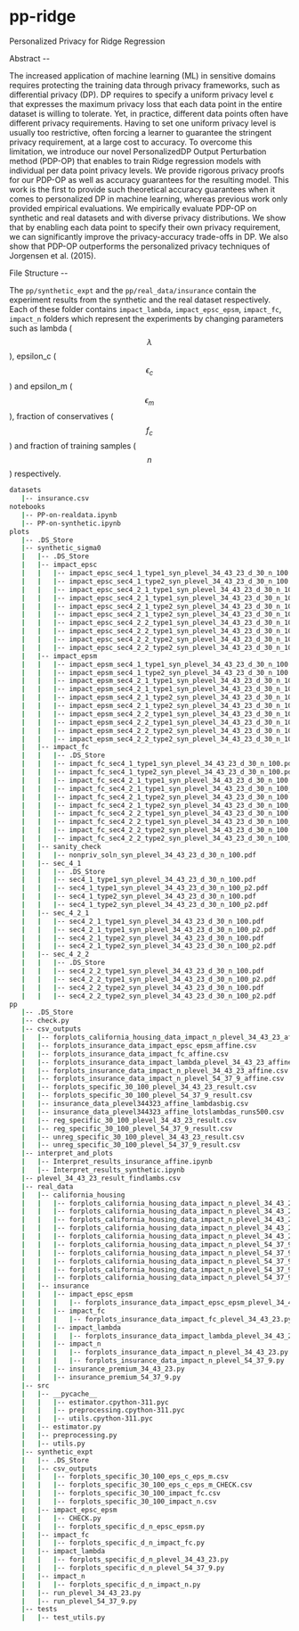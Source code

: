 # pp-ridge
Personalized Privacy for Ridge Regression

Abstract --


The increased application of machine learning (ML) in sensitive domains requires protecting the training data through privacy frameworks, such as differential privacy (DP). DP requires to specify a uniform privacy level ε that expresses the maximum privacy loss that each data point in the entire dataset is willing to tolerate. Yet, in practice, different data points often have different privacy requirements. Having to set one uniform privacy level is usually too restrictive, often forcing a learner to guarantee the stringent privacy requirement, at a large cost to accuracy. To overcome this limitation, we introduce our novel PersonalizedDP Output Perturbation method (PDP-OP) that enables to train Ridge regression models with individual per data point privacy levels. We provide rigorous privacy proofs for our PDP-OP as well as accuracy guarantees for the resulting model. This work is the first to provide such theoretical accuracy guarantees when it comes to personalized DP in machine learning, whereas previous work only provided empirical evaluations. We empirically evaluate PDP-OP on synthetic and real datasets and with diverse privacy distributions. We show that by enabling each data point to specify their own privacy requirement, we can significantly improve the privacy-accuracy trade-offs in DP. We also show that PDP-OP outperforms the personalized privacy techniques of Jorgensen et al. (2015).

File Structure --

The `pp/synthetic_expt` and the `pp/real_data/insurance` contain the experiment results from the synthetic and the real dataset respectively.
Each of these folder contains `impact_lambda`, `impact_epsc_epsm`, `impact_fc`, `impact_n` folders which represent the experiments by changing parameters such as lambda ($$\lambda$$), epsilon_c ($$\epsilon_c$$) and epsilon_m ($$\epsilon_m$$), fraction of conservatives ($$f_c$$) and fraction of training samples ($$n$$) respectively.


```bash
datasets
   |-- insurance.csv
notebooks
   |-- PP-on-realdata.ipynb
   |-- PP-on-synthetic.ipynb
plots
   |-- .DS_Store
   |-- synthetic_sigma0
   |   |-- .DS_Store
   |   |-- impact_epsc
   |   |   |-- impact_epsc_sec4_1_type1_syn_plevel_34_43_23_d_30_n_100.pdf
   |   |   |-- impact_epsc_sec4_1_type2_syn_plevel_34_43_23_d_30_n_100.pdf
   |   |   |-- impact_epsc_sec4_2_1_type1_syn_plevel_34_43_23_d_30_n_100.pdf
   |   |   |-- impact_epsc_sec4_2_1_type1_syn_plevel_34_43_23_d_30_n_100_lambda_50.pdf
   |   |   |-- impact_epsc_sec4_2_1_type2_syn_plevel_34_43_23_d_30_n_100.pdf
   |   |   |-- impact_epsc_sec4_2_1_type2_syn_plevel_34_43_23_d_30_n_100_lambda_50.pdf
   |   |   |-- impact_epsc_sec4_2_2_type1_syn_plevel_34_43_23_d_30_n_100.pdf
   |   |   |-- impact_epsc_sec4_2_2_type1_syn_plevel_34_43_23_d_30_n_100_lambda_50.pdf
   |   |   |-- impact_epsc_sec4_2_2_type2_syn_plevel_34_43_23_d_30_n_100.pdf
   |   |   |-- impact_epsc_sec4_2_2_type2_syn_plevel_34_43_23_d_30_n_100_lambda_50.pdf
   |   |-- impact_epsm
   |   |   |-- impact_epsm_sec4_1_type1_syn_plevel_34_43_23_d_30_n_100.pdf
   |   |   |-- impact_epsm_sec4_1_type2_syn_plevel_34_43_23_d_30_n_100.pdf
   |   |   |-- impact_epsm_sec4_2_1_type1_syn_plevel_34_43_23_d_30_n_100.pdf
   |   |   |-- impact_epsm_sec4_2_1_type1_syn_plevel_34_43_23_d_30_n_100_lambda_50.pdf
   |   |   |-- impact_epsm_sec4_2_1_type2_syn_plevel_34_43_23_d_30_n_100.pdf
   |   |   |-- impact_epsm_sec4_2_1_type2_syn_plevel_34_43_23_d_30_n_100_lambda_50.pdf
   |   |   |-- impact_epsm_sec4_2_2_type1_syn_plevel_34_43_23_d_30_n_100.pdf
   |   |   |-- impact_epsm_sec4_2_2_type1_syn_plevel_34_43_23_d_30_n_100_lambda_50.pdf
   |   |   |-- impact_epsm_sec4_2_2_type2_syn_plevel_34_43_23_d_30_n_100.pdf
   |   |   |-- impact_epsm_sec4_2_2_type2_syn_plevel_34_43_23_d_30_n_100_lambda_50.pdf
   |   |-- impact_fc
   |   |   |-- .DS_Store
   |   |   |-- impact_fc_sec4_1_type1_syn_plevel_34_43_23_d_30_n_100.pdf
   |   |   |-- impact_fc_sec4_1_type2_syn_plevel_34_43_23_d_30_n_100.pdf
   |   |   |-- impact_fc_sec4_2_1_type1_syn_plevel_34_43_23_d_30_n_100.pdf
   |   |   |-- impact_fc_sec4_2_1_type1_syn_plevel_34_43_23_d_30_n_100_lambda_100.pdf
   |   |   |-- impact_fc_sec4_2_1_type2_syn_plevel_34_43_23_d_30_n_100.pdf
   |   |   |-- impact_fc_sec4_2_1_type2_syn_plevel_34_43_23_d_30_n_100_lambda_100.pdf
   |   |   |-- impact_fc_sec4_2_2_type1_syn_plevel_34_43_23_d_30_n_100.pdf
   |   |   |-- impact_fc_sec4_2_2_type1_syn_plevel_34_43_23_d_30_n_100_lambda_100.pdf
   |   |   |-- impact_fc_sec4_2_2_type2_syn_plevel_34_43_23_d_30_n_100.pdf
   |   |   |-- impact_fc_sec4_2_2_type2_syn_plevel_34_43_23_d_30_n_100_lambda_100.pdf
   |   |-- sanity_check
   |   |   |-- nonpriv_soln_syn_plevel_34_43_23_d_30_n_100.pdf
   |   |-- sec_4_1
   |   |   |-- .DS_Store
   |   |   |-- sec4_1_type1_syn_plevel_34_43_23_d_30_n_100.pdf
   |   |   |-- sec4_1_type1_syn_plevel_34_43_23_d_30_n_100_p2.pdf
   |   |   |-- sec4_1_type2_syn_plevel_34_43_23_d_30_n_100.pdf
   |   |   |-- sec4_1_type2_syn_plevel_34_43_23_d_30_n_100_p2.pdf
   |   |-- sec_4_2_1
   |   |   |-- sec4_2_1_type1_syn_plevel_34_43_23_d_30_n_100.pdf
   |   |   |-- sec4_2_1_type1_syn_plevel_34_43_23_d_30_n_100_p2.pdf
   |   |   |-- sec4_2_1_type2_syn_plevel_34_43_23_d_30_n_100.pdf
   |   |   |-- sec4_2_1_type2_syn_plevel_34_43_23_d_30_n_100_p2.pdf
   |   |-- sec_4_2_2
   |   |   |-- .DS_Store
   |   |   |-- sec4_2_2_type1_syn_plevel_34_43_23_d_30_n_100.pdf
   |   |   |-- sec4_2_2_type1_syn_plevel_34_43_23_d_30_n_100_p2.pdf
   |   |   |-- sec4_2_2_type2_syn_plevel_34_43_23_d_30_n_100.pdf
   |   |   |-- sec4_2_2_type2_syn_plevel_34_43_23_d_30_n_100_p2.pdf
pp
   |-- .DS_Store
   |-- check.py
   |-- csv_outputs
   |   |-- forplots_california_housing_data_impact_n_plevel_34_43_23_affine.csv
   |   |-- forplots_insurance_data_impact_epsc_epsm_affine.csv
   |   |-- forplots_insurance_data_impact_fc_affine.csv
   |   |-- forplots_insurance_data_impact_lambda_plevel_34_43_23_affine.csv
   |   |-- forplots_insurance_data_impact_n_plevel_34_43_23_affine.csv
   |   |-- forplots_insurance_data_impact_n_plevel_54_37_9_affine.csv
   |   |-- forplots_specific_30_100_plevel_34_43_23_result.csv
   |   |-- forplots_specific_30_100_plevel_54_37_9_result.csv
   |   |-- insurance_data_plevel344323_affine_lambdasbig.csv
   |   |-- insurance_data_plevel344323_affine_lotslambdas_runs500.csv
   |   |-- reg_specific_30_100_plevel_34_43_23_result.csv
   |   |-- reg_specific_30_100_plevel_54_37_9_result.csv
   |   |-- unreg_specific_30_100_plevel_34_43_23_result.csv
   |   |-- unreg_specific_30_100_plevel_54_37_9_result.csv
   |-- interpret_and_plots
   |   |-- Interpret_results_insurance_affine.ipynb
   |   |-- Interpret_results_synthetic.ipynb
   |-- plevel_34_43_23_result_findlambs.csv
   |-- real_data
   |   |-- california_housing
   |   |   |-- forplots_california_housing_data_impact_n_plevel_34_43_23.error
   |   |   |-- forplots_california_housing_data_impact_n_plevel_34_43_23.out
   |   |   |-- forplots_california_housing_data_impact_n_plevel_34_43_23.py
   |   |   |-- forplots_california_housing_data_impact_n_plevel_34_43_23.sh
   |   |   |-- forplots_california_housing_data_impact_n_plevel_34_43_23.submit
   |   |   |-- forplots_california_housing_data_impact_n_plevel_54_37_9.error
   |   |   |-- forplots_california_housing_data_impact_n_plevel_54_37_9.out
   |   |   |-- forplots_california_housing_data_impact_n_plevel_54_37_9.py
   |   |   |-- forplots_california_housing_data_impact_n_plevel_54_37_9.sh
   |   |   |-- forplots_california_housing_data_impact_n_plevel_54_37_9.submit
   |   |-- insurance
   |   |   |-- impact_epsc_epsm
   |   |   |   |-- forplots_insurance_data_impact_epsc_epsm_plevel_34_43_23.py
   |   |   |-- impact_fc
   |   |   |   |-- forplots_insurance_data_impact_fc_plevel_34_43_23.py
   |   |   |-- impact_lambda
   |   |   |   |-- forplots_insurance_data_impact_lambda_plevel_34_43_23.py
   |   |   |-- impact_n
   |   |   |   |-- forplots_insurance_data_impact_n_plevel_34_43_23.py
   |   |   |   |-- forplots_insurance_data_impact_n_plevel_54_37_9.py
   |   |   |-- insurance_premium_34_43_23.py
   |   |   |-- insurance_premium_54_37_9.py
   |-- src
   |   |-- __pycache__
   |   |   |-- estimator.cpython-311.pyc
   |   |   |-- preprocessing.cpython-311.pyc
   |   |   |-- utils.cpython-311.pyc
   |   |-- estimator.py
   |   |-- preprocessing.py
   |   |-- utils.py
   |-- synthetic_expt
   |   |-- .DS_Store
   |   |-- csv_outputs
   |   |   |-- forplots_specific_30_100_eps_c_eps_m.csv
   |   |   |-- forplots_specific_30_100_eps_c_eps_m_CHECK.csv
   |   |   |-- forplots_specific_30_100_impact_fc.csv
   |   |   |-- forplots_specific_30_100_impact_n.csv
   |   |-- impact_epsc_epsm
   |   |   |-- CHECK.py
   |   |   |-- forplots_specific_d_n_epsc_epsm.py
   |   |-- impact_fc
   |   |   |-- forplots_specific_d_n_impact_fc.py
   |   |-- impact_lambda
   |   |   |-- forplots_specific_d_n_plevel_34_43_23.py
   |   |   |-- forplots_specific_d_n_plevel_54_37_9.py
   |   |-- impact_n
   |   |   |-- forplots_specific_d_n_impact_n.py
   |   |-- run_plevel_34_43_23.py
   |   |-- run_plevel_54_37_9.py
   |-- tests
   |   |-- test_utils.py
```
